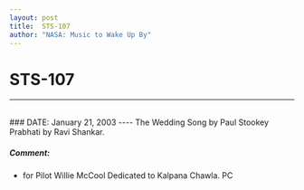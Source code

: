 ```yaml
---
layout: post
title:  STS-107
author: "NASA: Music to Wake Up By"
---
```


# STS-107
----
<br/>
### DATE: January 21, 2003
----
The Wedding Song by Paul Stookey
Prabhati by Ravi Shankar.

##### Comment:
* for Pilot Willie McCool
Dedicated to Kalpana Chawla. PC
